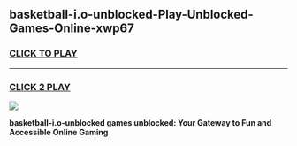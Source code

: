 
## basketball-i.o-unblocked-Play-Unblocked-Games-Online-xwp67
<h3>
<a href="https://premium76.site?title=basketball-i.o-unblocked&ref=25A">CLICK TO PLAY</a></h3>
<hr>

<h3>
<a href="https://premium76.site?title=basketball-i.o-unblocked&ref=25A">CLICK 2 PLAY</a>
  
</h3>

<a href="https://premium76.site?title=basketball-i.o-unblocked&ref=25A"><img src="https://clearcache.store/games.png"></a>


**basketball-i.o-unblocked games unblocked: Your Gateway to Fun and Accessible Online Gaming**

